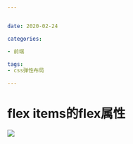 ```yaml
---


date: 2020-02-24

categories:

- 前端

tags:
- css弹性布局

---
```


# flex items的flex属性

![](https://alanlee-image-bed.oss-cn-shenzhen.aliyuncs.com/note_images/20200212004222-570137.png#alt=image-20200212004214711)

